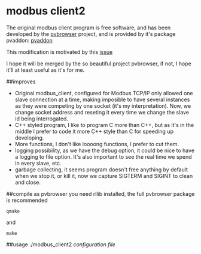 modbus client2
========

The original modbus client program is free software, and has been developed by the [pvbrowser](pvbrowser.de) project, and is provided by it's package pvaddon: [pvaddon](https://github.com/pvbrowser/pvbaddon)

This modification is motivated by this [issue](https://github.com/pvbrowser/pvbaddon/issues/2)

I hope it will be merged by the so beautiful project pvbrowser, if not, I hope it'll at least useful as it's for me.

##improves
+ Original modbus_client, configured for Modbus TCP/IP only allowed one slave connection at a time, making imposible to have several instances as they were competing by one socket (it's my interpretation). Now, we change socket address and reseting it every time we change the slave id being interrogated.
+ C++ styled program, I like to program C more than C++, but as it's in the middle I prefer to code it more C++ style than C for speeding up developing.
+ More functions, I don't like loooong functions, I prefer to cut them.
+ logging possibility, as we have the debug option, it could be nice to have a logging to file option. It's also important to see the real time we spend in every slave, etc.
+ garbage collecting, it seems program doesn't free anything by default when we stop it, or kill it, now we capture SIGTERM and SIGINT to clean and close.

##compile
as pvbrowser you need rllib installed, the full pvbrowser package is recommended
```
qmake
```
and
```
make
```
##usage
./modbus_client2 *configuration file*
